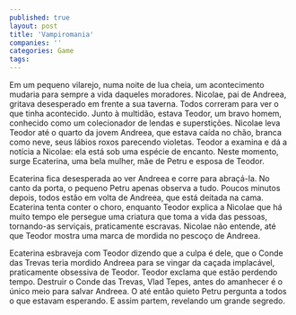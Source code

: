 ```yaml
---
published: true
layout: post
title: 'Vampiromania'
companies: ''
categories: Game
tags: 
---
```

Em um pequeno vilarejo, numa noite de lua cheia, um acontecimento mudaria para sempre a vida daqueles moradores. Nicolae, pai de Andreea, gritava desesperado em frente a sua taverna. Todos correram para ver o que tinha acontecido. Junto à multidão, estava Teodor, um bravo homem, conhecido como um colecionador de lendas e superstições. Nicolae leva Teodor até o quarto da jovem Andreea, que estava caída no chão, branca como neve, seus lábios roxos parecendo violetas. Teodor a examina e dá a notícia a Nicolae: ela está sob uma espécie de encanto. Neste momento, surge Ecaterina, uma bela mulher, mãe de Petru e esposa de Teodor.







Ecaterina fica desesperada ao ver Andreea e corre para abraçá-la. No canto da porta, o pequeno Petru apenas observa a tudo. Poucos minutos depois, todos estão em volta de Andreea, que está deitada na cama. Ecaterina tenta conter o choro, enquanto Teodor explica a Nicolae que há muito tempo ele persegue uma criatura que toma a vida das pessoas, tornando-as serviçais, praticamente escravas. Nicolae não entende, até que Teodor mostra uma marca de mordida no pescoço de Andreea.








Ecaterina esbraveja com Teodor dizendo que a culpa é dele, que o Conde das Trevas teria mordido Andreea para se vingar da caçada implacável, praticamente obsessiva de Teodor. Teodor exclama que estão perdendo tempo. Destruir o Conde das Trevas, Vlad Tepes, antes do amanhecer é o único meio para salvar Andreea. O até então quieto Petru pergunta a todos o que estavam esperando. E assim partem, revelando um grande segredo.





